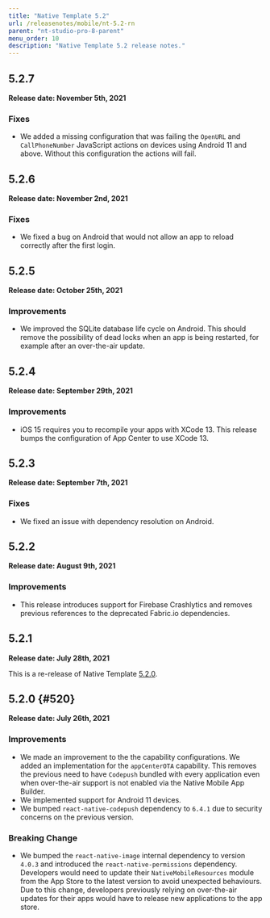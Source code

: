 ```yaml
---
title: "Native Template 5.2"
url: /releasenotes/mobile/nt-5.2-rn
parent: "nt-studio-pro-8-parent"
menu_order: 10
description: "Native Template 5.2 release notes."
---
```


## 5.2.7

**Release date: November 5th, 2021** 

### Fixes

* We added a missing configuration that was failing the `OpenURL` and `CallPhoneNumber` JavaScript actions on devices using Android 11 and above. Without this configuration the actions will fail.

## 5.2.6

**Release date: November 2nd, 2021**

### Fixes

* We fixed a bug on Android that would not allow an app to reload correctly after the first login.

## 5.2.5

**Release date: October 25th, 2021**

### Improvements

* We improved the SQLite database life cycle on Android. This should remove the possibility of dead locks when an app is being restarted, for example after an over-the-air update.

## 5.2.4

**Release date: September 29th, 2021**

### Improvements

* iOS 15 requires you to recompile your apps with XCode 13. This release bumps the configuration of App Center to use XCode 13.

## 5.2.3

**Release date: September 7th, 2021**

### Fixes

* We fixed an issue with dependency resolution on Android.

## 5.2.2

**Release date: August 9th, 2021**

### Improvements

* This release introduces support for Firebase Crashlytics and removes previous references to the deprecated Fabric.io dependencies.

## 5.2.1

**Release date: July 28th, 2021**

This is a re-release of Native Template [5.2.0](#520).

## 5.2.0 {#520}

**Release date: July 26th, 2021**

### Improvements

* We made an improvement to the the capability configurations. We added an implementation for the `appCenterOTA` capability. This removes the previous need to have `Codepush` bundled with every application even when over-the-air support is not enabled via the Native Mobile App Builder.
* We implemented support for Android 11 devices.
* We bumped `react-native-codepush` dependency to `6.4.1` due to security concerns on the previous version.

### Breaking Change

* We bumped the `react-native-image` internal dependency to version `4.0.3` and introduced the `react-native-permissions` dependency. Developers would need to update their `NativeMobileResources` module from the App Store to the latest version to avoid unexpected behaviours. Due to this change, developers previously relying on over-the-air updates for their apps would have to release new applications to the app store.
